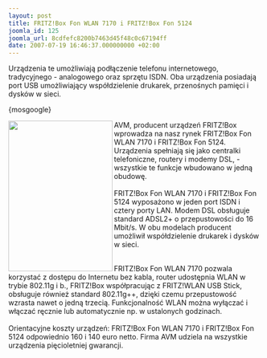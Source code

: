 ```yaml
---
layout: post
title: FRITZ!Box Fon WLAN 7170 i FRITZ!Box Fon 5124
joomla_id: 125
joomla_url: 8cdfefc8200b7463d45f48c0c67194ff
date: 2007-07-19 16:46:37.000000000 +02:00
---
```

<p>Urządzenia te umożliwiają podłączenie telefonu internetowego, tradycyjnego - analogowego oraz sprzętu ISDN. Oba urządzenia posiadają port USB umożliwiający wsp&oacute;łdzielenie drukarek, przenośnych pamięci i dysk&oacute;w w sieci.</p>{mosgoogle} <p><img src="images/obrazy/fbf5124.jpg" alt=" " width="207" height="300" align="left" /></p> <p>AVM, producent urządzeń FRITZ!Box wprowadza na nasz rynek FRITZ!Box Fon WLAN 7170 i FRITZ!Box Fon 5124. Urządzenia spełniają się jako centralki telefoniczne, routery i modemy DSL, - wszystkie te funkcje wbudowano w jedną obudowę.<br /><br /> FRITZ!Box Fon WLAN 7170 i FRITZ!Box Fon 5124 wyposażono w jeden port ISDN i cztery porty LAN. Modem DSL obsługuje standard ADSL2+ o przepustowości do 16 Mbit/s. W obu modelach producent umożliwił wsp&oacute;łdzielenie drukarek i dysk&oacute;w w sieci.</p><p><br /><!--   onet('adsGet1','main2-box') //--><!--   onet('adsGet2') //--> FRITZ!Box Fon WLAN 7170 pozwala korzystać z dostępu do Internetu bez kabla, router udostępnia WLAN w trybie 802.11g i b., FRITZ!Box wsp&oacute;łpracując z FRITZ!WLAN USB Stick, obsługuje r&oacute;wnież standard 802.11g++, dzięki czemu przepustowość wzrasta nawet o jedną trzecią. Funkcjonalność WLAN można wyłączać i włączać ręcznie lub automatycznie np. w ustalonych godzinach.<br /><br /> Orientacyjne koszty urządzeń: FRITZ!Box Fon WLAN 7170 i FRITZ!Box Fon 5124 odpowiednio 160 i 140 euro netto. Firma AVM udziela na wszystkie urządzenia pięcioletniej gwarancji.</p> 
